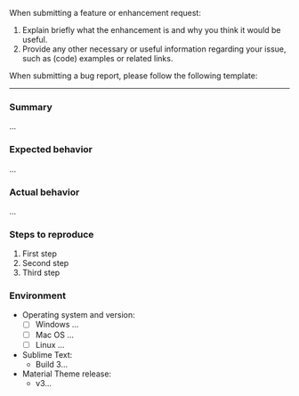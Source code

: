 When submitting a feature or enhancement request:

1. Explain briefly what the enhancement is and why you think it would be useful.
2. Provide any other necessary or useful information regarding your issue, such as (code) examples or related links.


When submitting a bug report, please follow the following template:

---

### Summary

...

### Expected behavior

...

### Actual behavior

...

### Steps to reproduce

1. First step
2. Second step
3. Third step

### Environment

* Operating system and version:
  * [ ] Windows ...
  * [ ] Mac OS ...
  * [ ] Linux ...
* Sublime Text:
  * Build 3...
* Material Theme release:
  * v3...
